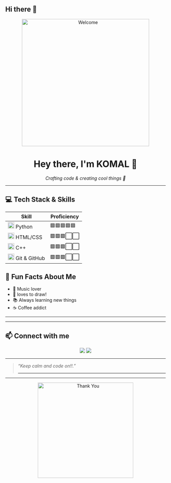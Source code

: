 ## Hi there 👋
<p align="center">
  <img src="https://i.imgur.com/5b6QJXc.png" alt="Welcome" width="400" />
</p>

<h1 align="center">Hey there, I'm KOMAL 👋</h1>

<p align="center">
  <i>Crafting code & creating cool things 🚀</i>
</p>

---
## 💻 Tech Stack & Skills

| Skill          | Proficiency              |
|----------------|--------------------------|
| <img src="https://cdn.jsdelivr.net/gh/devicons/devicon/icons/python/python-original.svg" alt="Python" width="20" /> Python         | 🟩🟩🟩🟩🟩                 |
| <img src="https://cdn.jsdelivr.net/gh/devicons/devicon/icons/html5/html5-original.svg" alt="HTML5" width="20" /> HTML/CSS          | 🟩🟩🟩⬜⬜                 |
| <img src="https://cdn.jsdelivr.net/gh/devicons/devicon/icons/cplusplus/cplusplus-original.svg" alt="C++" width="20" /> C++         | 🟩🟩🟩⬜⬜                 |
| <img src="https://cdn.jsdelivr.net/gh/devicons/devicon/icons/git/git-original.svg" alt="Git" width="20" /> Git & GitHub            | 🟩🟩🟩⬜⬜                 |


## 🌟 Fun Facts About Me

- 🎵 Music lover   
- 🎨 loves to draw! 
- 📚 Always learning new things  
- ☕ Coffee addict

---

---

## 📫 Connect with me

<p align="center">
  <a href="https://www.linkedin.com/in/komal-43101737b/"><img src="https://img.shields.io/badge/LinkedIn-0A66C2?style=for-the-badge&logo=linkedin&logoColor=white"/></a>
  <a href="https://instagram.com/_ocean.ic_">
  <img src="https://img.shields.io/badge/Instagram-E4405F?style=for-the-badge&logo=instagram&logoColor=white"/>
</a>

</p>

---

> _“Keep calm and code on!!.”_
>
> ---

---
<p align="center">
  <img src="https://media.giphy.com/media/111ebonMs90YLu/giphy.gif" alt="Thank You" width="300" />
</p>




